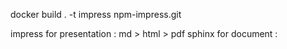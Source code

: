 docker build . -t impress
npm-impress.git

impress for presentation : md > html > pdf
sphinx for document : 
